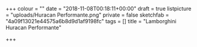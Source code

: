+++
colour = ""
date = "2018-11-08T00:18:11+00:00"
draft = true
listpicture = "uploads/Huracan Performante.png"
private = false
sketchfab = "4a09f13021e44575a6b8d9d1af9198fc"
tags = []
title = "Lamborghini Huracan Performante"

+++
